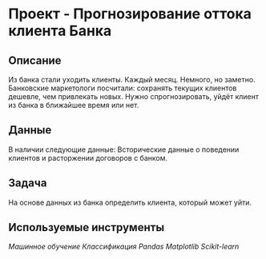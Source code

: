 # Проект - Прогнозирование оттока клиента Банка

## Описание

Из банка стали уходить клиенты. Каждый месяц. Немного, но заметно. Банковские маркетологи посчитали: сохранять текущих клиентов дешевле, чем привлекать новых.
Нужно спрогнозировать, уйдёт клиент из банка в ближайшее время или нет. 


## Данные

В наличии следующие данные:
Bсторические данные о поведении клиентов и расторжении договоров с банком.


## Задача

На основе данных из банка определить клиента, который может уйти.

## Используемые инструменты
*Машинное обучение Классификация Pandas Matplotlib Scikit-learn*
